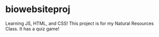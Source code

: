 # biowebsiteproj
Learning JS, HTML, and CSS! 
This project is for my Natural Resources Class.
It has a quiz game!
